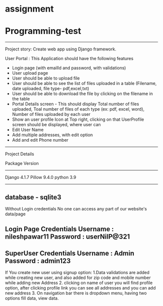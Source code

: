 # assignment
# Programming-test
--------------------------------------------------------------------------------------------------
Project story:
Create web app using Django framework.

User Portal : This Application should have the following features
- Login page (with emailId and password, with validations)
- User upload page
- User should be able to upload file
- User should be able to see the list of files uploaded in a table (Filename, date
uploaded, file type- pdf,excel,txt)
- User should be able to download the file by clicking on the filename in the table
- Portal Details screen - This should display Total number of files uploaded, Toal number of
files of each type (ex: pdf, excel, word), Number of files uploaded by each user
- Show an user profile Icon at Top right, clicking on that UserProfile screen should be
displayed, where user can
- Edit User Name
- Add multiple addresses, with edit option
- Add and edit Phone number
---------------------------------------------------------------------------------------------------
Project Details 

Package    Version
---------- -------
Django     4.1.7
Pillow     9.4.0
python     3.9

---------------------------------------------------------------------------------------------------
database - sqlite3
---------------------------------------------------------------------------------------------------
Without Login credentials No one can access any part of our website's data/page

Login Page Credentials
Username : nileshpawar11
Password : userNilP@321
---------------------------------------------------------------------------------------------------
SuperUser Credentials
Username : Admin
Password : admin123
---------------------------------------------------------------------------------------------------
If You create new user using signup option:
1.Data validations are added while creating new user,
and also added for zip code and mobile number while adding new Address
2. clicking on name of user you will find profile option,
after clicking profile link you can see all addresses and 
you can add new address
3. On navigation bar there is dropdown menu,
having two options fill data, view  data.
